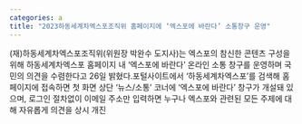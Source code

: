 ```yaml
---
categories: a
title: "2023하동세계차엑스포조직위 홈페이지에 ‘엑스포에 바란다’ 소통창구 운영"
---
```

(재)하동세계차엑스포조직위(위원장 박완수 도지사)는 엑스포의 참신한 콘텐츠 구성을 위해 하동세계차엑스포 홈페이지 내 &lsquo;엑스포에 바란다&rsquo; 온라인 소통 창구를 운영하며 국민의 의견을 수렴한다고 26일 밝혔다.포털사이트에서 &lsquo;하동세계차엑스포&rsquo;를 검색해 홈페이지에 접속하면 첫 화면 상단 &lsquo;뉴스/소통&rsquo; 코너에 &lsquo;엑스포에 바란다&rsquo; 창구가 개설돼 있으며, 로그인 절차없이 이메일 주소만 입력하면 누구나 엑스포와 관련된 모든 주제에 대해 자유롭게 의견을 상시 개진